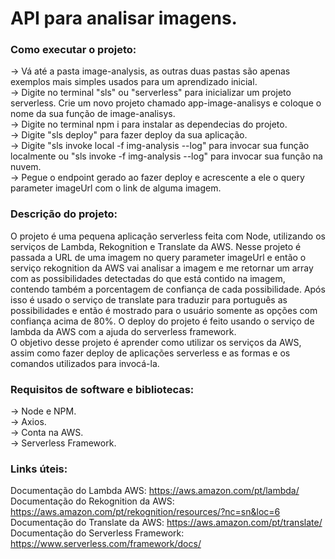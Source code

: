 # API para analisar imagens.  
### Como executar o projeto: 
-> Vá até a pasta image-analysis, as outras duas pastas são apenas exemplos mais simples usados para um aprendizado inicial.   
-> Digite no terminal "sls" ou "serverless" para inicializar um projeto serverless.
Crie um novo projeto chamado app-image-analisys e coloque o nome da sua função de image-analisys.  
-> Digite no terminal npm i para instalar as dependecias do projeto.  
-> Digite "sls deploy" para fazer deploy da sua aplicação.  
-> Digite "sls invoke local -f img-analysis --log" para invocar sua função localmente
ou "sls invoke -f img-analysis --log" para invocar sua função na nuvem.  
-> Pegue o endpoint gerado ao fazer deploy e acrescente a ele o query parameter imageUrl com o link de alguma imagem.  

### Descrição do projeto:  
O projeto é uma pequena aplicação serverless feita com Node, utilizando os serviços de Lambda, Rekognition e Translate da AWS. Nesse projeto é passada a URL de uma imagem no query parameter imageUrl e então o serviço rekognition da AWS vai analisar a imagem e me retornar um array com as possibilidades detectadas do que está contido na imagem, contendo também a porcentagem de confiança de cada possibilidade. Após isso é usado o serviço de translate para traduzir para português as possibilidades e então é mostrado para o usuário somente as opções com confiança acima de 80%. O deploy do projeto é feito
usando o serviço de lambda da AWS com a ajuda do serverless framework.  
O objetivo desse projeto é aprender como utilizar os serviços da AWS, assim como fazer deploy de aplicações serverless e as formas e os comandos utilizados para invocá-la.    

### Requisitos de software e bibliotecas:    
-> Node e NPM.  
-> Axios.    
-> Conta na AWS.  
-> Serverless Framework.  

### Links úteis:   
Documentação do Lambda AWS: https://aws.amazon.com/pt/lambda/   
Documentação do Rekognition da AWS: https://aws.amazon.com/pt/rekognition/resources/?nc=sn&loc=6  
Documentação do Translate da AWS: https://aws.amazon.com/pt/translate/   
Documentação do Serverless Framework: https://www.serverless.com/framework/docs/  

